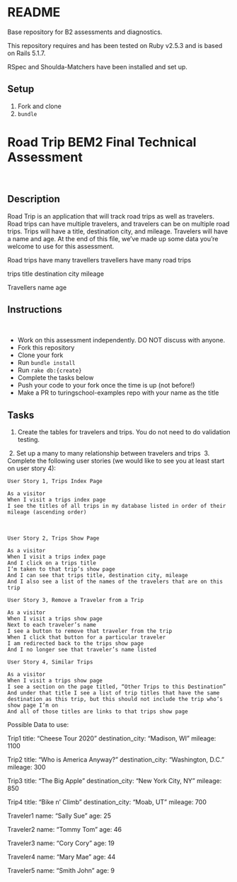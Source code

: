 # README

Base repository for B2 assessments and diagnostics.

This repository requires and has been tested on Ruby v2.5.3 and is based on Rails 5.1.7.

RSpec and Shoulda-Matchers have been installed and set up.


## Setup

1. Fork and clone
2. `bundle`


# Road Trip BEM2 Final Technical Assessment
​
## Description
Road Trip is an application that will track road trips as well as travelers. Road trips can have multiple travelers, and travelers can be on multiple road trips. Trips will have a title, destination city, and mileage. Travelers will have a name and age. At the end of this file, we’ve made up some data you’re welcome to use for this assessment.

Road trips have many travellers
travellers have many road trips

trips
title
destination
city
mileage

​Travellers
name
age

## Instructions
​
* Work on this assessment independently. DO NOT discuss with anyone.
* Fork this repository
* Clone your fork
* Run `bundle install`
* Run `rake db:{create}`
* Complete the tasks below
* Push your code to your fork once the time is up (not before!)
* Make a PR to turingschool-examples repo with your name as the title
​
## Tasks
1. Create the tables for travelers and trips. You do not need to do validation testing.

​
2. Set up a many to many relationship between travelers and trips
​
​
3. Complete the following user stories (we would like to see you at least start on user story 4):
​
​
```
User Story 1, Trips Index Page
​
As a visitor
When I visit a trips index page
I see the titles of all trips in my database listed in order of their mileage (ascending order)
```
​
```
User Story 2, Trips Show Page
​
As a visitor
When I visit a trips index page
And I click on a trips title
I’m taken to that trip’s show page
And I can see that trips title, destination city, mileage
And I also see a list of the names of the travelers that are on this trip
```


```
User Story 3, Remove a Traveler from a Trip
​
As a visitor
When I visit a trips show page
Next to each traveler’s name
I see a button to remove that traveler from the trip
When I click that button for a particular traveler
I am redirected back to the trips show page
And I no longer see that traveler’s name listed
```


```
User Story 4, Similar Trips
​
As a visitor
When I visit a trips show page
I see a section on the page titled, “Other Trips to this Destination”
And under that title I see a list of trip titles that have the same destination as this trip, but this should not include the trip who’s show page I’m on
And all of those titles are links to that trips show page
```

Possible Data to use:

Trip1
title: “Cheese Tour 2020”
destination_city: “Madison, WI”
mileage: 1100

Trip2
title: “Who is America Anyway?”
destination_city: “Washington, D.C.”
mileage: 300

Trip3
title: “The Big Apple”
destination_city: “New York City, NY”
mileage: 850

Trip4
title: “Bike n’ Climb”
destination_city: “Moab, UT”
mileage: 700

Traveler1
name: “Sally Sue”
age: 25

Traveler2
name: “Tommy Tom”
age: 46

Traveler3
name: “Cory Cory”
age: 19

Traveler4
name: “Mary Mae”
age: 44

Traveler5
name: “Smith John”
age: 9
